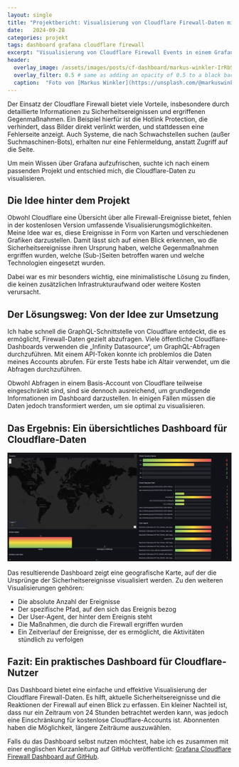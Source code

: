 ```yaml
---
layout: single
title: "Projektbericht: Visualisierung von Cloudflare Firewall-Daten mit Grafana"
date:   2024-09-28 
categories: projekt
tags: dashboard grafana cloudflare firewall
excerpt: "Visualisierung von Cloudflare Firewall Events in einem Grafana Dashboard"
header:
  overlay_image: /assets/images/posts/cf-dashboard/markus-winkler-IrRbSND5EUc-unsplash.jpg"
  overlay_filter: 0.5 # same as adding an opacity of 0.5 to a black background
  caption:  "Foto von [Markus Winkler](https://unsplash.com/@markuswinkler?utm_content=creditCopyText&utm_medium=referral&utm_source=unsplash) auf [Unsplash](https://unsplash.com/photos/black-and-silver-laptop-computer-IrRbSND5EUc?utm_content=creditCopyText&utm_medium=referral&utm_source=unsplash)"
---
```

Der Einsatz der Cloudflare Firewall bietet viele Vorteile, insbesondere durch detaillierte Informationen zu Sicherheitsereignissen und ergriffenen Gegenmaßnahmen. Ein Beispiel hierfür ist die Hotlink Protection, die verhindert, dass Bilder direkt verlinkt werden, und stattdessen eine Fehlerseite anzeigt. Auch Systeme, die nach Schwachstellen suchen (außer Suchmaschinen-Bots), erhalten nur eine Fehlermeldung, anstatt Zugriff auf die Seite.

Um mein Wissen über Grafana aufzufrischen, suchte ich nach einem passenden Projekt und entschied mich, die Cloudflare-Daten zu visualisieren.

## Die Idee hinter dem Projekt

Obwohl Cloudflare eine Übersicht über alle Firewall-Ereignisse bietet, fehlen in der kostenlosen Version umfassende Visualisierungsmöglichkeiten. Meine Idee war es, diese Ereignisse in Form von Karten und verschiedenen Grafiken darzustellen. Damit lässt sich auf einen Blick erkennen, wo die Sicherheitsereignisse ihren Ursprung haben, welche Gegenmaßnahmen ergriffen wurden, welche (Sub-)Seiten betroffen waren und welche Technologien eingesetzt wurden.

Dabei war es mir besonders wichtig, eine minimalistische Lösung zu finden, die keinen zusätzlichen Infrastrukturaufwand oder weitere Kosten verursacht.

## Der Lösungsweg: Von der Idee zur Umsetzung

Ich habe schnell die GraphQL-Schnittstelle von Cloudflare entdeckt, die es ermöglicht, Firewall-Daten gezielt abzufragen. Viele öffentliche Cloudflare-Dashboards verwenden die „Infinity Datasource“, um GraphQL-Abfragen durchzuführen. Mit einem API-Token konnte ich problemlos die Daten meines Accounts abrufen. Für erste Tests habe ich Altair verwendet, um die Abfragen durchzuführen.

Obwohl Abfragen in einem Basis-Account von Cloudflare teilweise eingeschränkt sind, sind sie dennoch ausreichend, um grundlegende Informationen im Dashboard darzustellen. In einigen Fällen müssen die Daten jedoch transformiert werden, um sie optimal zu visualisieren.

## Das Ergebnis: Ein übersichtliches Dashboard für Cloudflare-Daten

[![Dashboard zur Visualisierung von Cloudflare Firewall-Daten mit Grafana](/assets/images/posts/cf-dashboard/Dashboard.png)](/assets/images/posts/cf-dashboard/Dashboard.png)

Das resultierende Dashboard zeigt eine geografische Karte, auf der die Ursprünge der Sicherheitsereignisse visualisiert werden. Zu den weiteren Visualisierungen gehören:

- Die absolute Anzahl der Ereignisse
- Der spezifische Pfad, auf den sich das Ereignis bezog
- Der User-Agent, der hinter dem Ereignis steht
- Die Maßnahmen, die durch die Firewall ergriffen wurden
- Ein Zeitverlauf der Ereignisse, der es ermöglicht, die Aktivitäten stündlich zu verfolgen

## Fazit: Ein praktisches Dashboard für Cloudflare-Nutzer

Das Dashboard bietet eine einfache und effektive Visualisierung der Cloudflare Firewall-Daten. Es hilft, aktuelle Sicherheitsereignisse und die Reaktionen der Firewall auf einen Blick zu erfassen. Ein kleiner Nachteil ist, dass nur ein Zeitraum von 24 Stunden betrachtet werden kann, was jedoch eine Einschränkung für kostenlose Cloudflare-Accounts ist. Abonnenten haben die Möglichkeit, längere Zeiträume auszuwählen.

Falls du das Dashboard selbst nutzen möchtest, habe ich es zusammen mit einer englischen Kurzanleitung auf GitHub veröffentlicht: [Grafana Cloudflare Firewall Dashboard auf GitHub](https://github.com/fourframes/grafana-cloudflare-firewall-dashboard).
